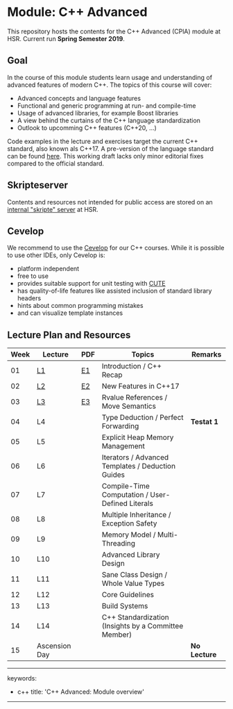 # Module: C++ Advanced

This repository hosts the contents for the C++ Advanced (CPlA) module at
HSR. Current run **Spring Semester 2019**.

## Goal

In the course of this module students learn usage and understanding of
advanced features of modern C++. The topics of this course will cover:

-   Advanced concepts and language features
-   Functional and generic programming at run- and compile-time
-   Usage of advanced libraries, for example Boost libraries
-   A view behind the curtains of the C++ language standardization
-   Outlook to upcomming C++ features (C++20, ...)

Code examples in the lecture and exercises target the current C++
standard, also known als C++17. A pre-version of the language standard
can be found
[here](http://www.open-std.org/jtc1/sc22/wg21/docs/papers/2017/n4659.pdf).
This working draft lacks only minor editorial fixes compared to the
official standard.

## Skripteserver

Contents and resources not intended for public access are stored on an
[internal "skripte"
server](https://skripte.hsr.ch/Informatik/Fachbereich/C++_Advanced/CplA/)
at HSR.

## Cevelop

We recommend to use the [Cevelop](https://www.cevelop.com) for our C++
courses. While it is possible to use other IDEs, only Cevelop is:

-   platform independent
-   free to use
-   provides suitable support for unit testing with
    [CUTE](https://www.cute-test.com)
-   has quality-of-life features like assisted inclusion of standard
    library headers
-   hints about common programming mistakes
-   and can visualize template instances

## Lecture Plan and Resources

| Week | Lecture                | PDF                                                                       | Topics                                               | Remarks        |
|------|------------------------|---------------------------------------------------------------------------|------------------------------------------------------|----------------|
| 01   | [L1](week01/README.md) | [E1](/../-/jobs/artifacts/exercise_pdf/file/week01/week01.pdf?job=week01) | Introduction / C++ Recap                             |                |
| 02   | [L2](week02/README.md) | [E2](/../-/jobs/artifacts/exercise_pdf/file/week02/week02.pdf?job=week02) | New Features in C++17                                |                |
| 03   | [L3](week03/README.md) | [E3](/../-/jobs/artifacts/exercise_pdf/file/week03/week03.pdf?job=week03) | Rvalue References / Move Semantics                   |                |
| 04   | L4                     |                                                                           | Type Deduction / Perfect Forwarding                  | **Testat 1**   |
| 05   | L5                     |                                                                           | Explicit Heap Memory Management                      |                |
| 06   | L6                     |                                                                           | Iterators / Advanced Templates / Deduction Guides    |                |
| 07   | L7                     |                                                                           | Compile-Time Computation / User-Defined Literals     |                |
| 08   | L8                     |                                                                           | Multiple Inheritance / Exception Safety              |                |
| 09   | L9                     |                                                                           | Memory Model / Multi-Threading                       |                |
| 10   | L10                    |                                                                           | Advanced Library Design                              |                |
| 11   | L11                    |                                                                           | Sane Class Design / Whole Value Types                |                |
| 12   | L12                    |                                                                           | Core Guidelines                                      |                |
| 13   | L13                    |                                                                           | Build Systems                                        |                |
| 14   | L14                    |                                                                           | C++ Standardization (Insights by a Committee Member) |                |
| 15   | Ascension Day          |                                                                           |                                                      | **No Lecture** |

---
keywords:
- c++
title: 'C++ Advanced: Module overview'
---

